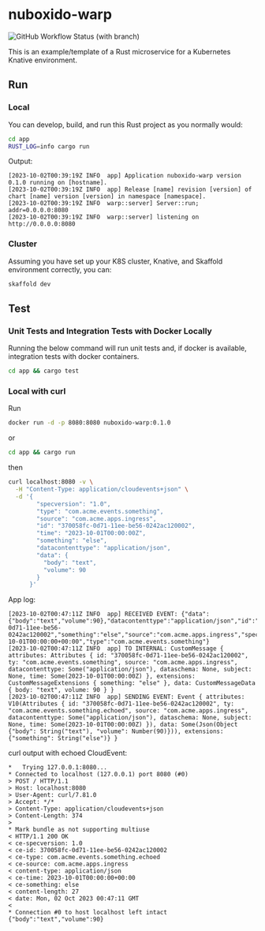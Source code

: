 # nuboxido-warp

![GitHub Workflow Status (with branch)](https://img.shields.io/github/actions/workflow/status/ozabalaferrera/nuboxido-warp/build_and_test.yaml?branch=main)

This is an example/template of a Rust microservice for a Kubernetes Knative environment.

## Run

### Local

You can develop, build, and run this Rust project as you normally would:

```bash
cd app
RUST_LOG=info cargo run
```

Output:

```log
[2023-10-02T00:39:19Z INFO  app] Application nuboxido-warp version 0.1.0 running on [hostname].
[2023-10-02T00:39:19Z INFO  app] Release [name] revision [version] of chart [name] version [version] in namespace [namespace].
[2023-10-02T00:39:19Z INFO  warp::server] Server::run; addr=0.0.0.0:8080
[2023-10-02T00:39:19Z INFO  warp::server] listening on http://0.0.0.0:8080
```

### Cluster

Assuming you have set up your K8S cluster, Knative, and Skaffold environment correctly, you can:

```bash
skaffold dev
```

## Test

### Unit Tests and Integration Tests with Docker Locally

Running the below command will run unit tests and, if docker is available, integration tests with docker containers.

```bash
cd app && cargo test
```

### Local with curl

Run

```bash
docker run -d -p 8080:8080 nuboxido-warp:0.1.0
```

or

```bash
cd app && cargo run
```

then

```bash
curl localhost:8080 -v \
  -H "Content-Type: application/cloudevents+json" \
  -d '{
        "specversion": "1.0",
        "type": "com.acme.events.something",
        "source": "com.acme.apps.ingress",
        "id": "370058fc-0d71-11ee-be56-0242ac120002",
        "time": "2023-10-01T00:00:00Z",
        "something": "else",
        "datacontenttype": "application/json",
        "data": {
          "body": "text",
          "volume": 90
        }
      }'
```

App log:

```log
[2023-10-02T00:47:11Z INFO  app] RECEIVED EVENT: {"data":{"body":"text","volume":90},"datacontenttype":"application/json","id":"370058fc-0d71-11ee-be56-0242ac120002","something":"else","source":"com.acme.apps.ingress","specversion":"1.0","time":"2023-10-01T00:00:00+00:00","type":"com.acme.events.something"}
[2023-10-02T00:47:11Z INFO  app] TO INTERNAL: CustomMessage { attributes: Attributes { id: "370058fc-0d71-11ee-be56-0242ac120002", ty: "com.acme.events.something", source: "com.acme.apps.ingress", datacontenttype: Some("application/json"), dataschema: None, subject: None, time: Some(2023-10-01T00:00:00Z) }, extensions: CustomMessageExtensions { something: "else" }, data: CustomMessageData { body: "text", volume: 90 } }
[2023-10-02T00:47:11Z INFO  app] SENDING EVENT: Event { attributes: V10(Attributes { id: "370058fc-0d71-11ee-be56-0242ac120002", ty: "com.acme.events.something.echoed", source: "com.acme.apps.ingress", datacontenttype: Some("application/json"), dataschema: None, subject: None, time: Some(2023-10-01T00:00:00Z) }), data: Some(Json(Object {"body": String("text"), "volume": Number(90)})), extensions: {"something": String("else")} }
```

curl output with echoed CloudEvent:

```log
*   Trying 127.0.0.1:8080...
* Connected to localhost (127.0.0.1) port 8080 (#0)
> POST / HTTP/1.1
> Host: localhost:8080
> User-Agent: curl/7.81.0
> Accept: */*
> Content-Type: application/cloudevents+json
> Content-Length: 374
> 
* Mark bundle as not supporting multiuse
< HTTP/1.1 200 OK
< ce-specversion: 1.0
< ce-id: 370058fc-0d71-11ee-be56-0242ac120002
< ce-type: com.acme.events.something.echoed
< ce-source: com.acme.apps.ingress
< content-type: application/json
< ce-time: 2023-10-01T00:00:00+00:00
< ce-something: else
< content-length: 27
< date: Mon, 02 Oct 2023 00:47:11 GMT
< 
* Connection #0 to host localhost left intact
{"body":"text","volume":90}
```
